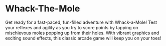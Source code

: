 # Whack-The-Mole
Get ready for a fast-paced, fun-filled adventure with Whack-a-Mole! Test your reflexes and agility as you try to score points by tapping on mischievous moles popping up from their holes. With vibrant graphics and exciting sound effects, this classic arcade game will keep you on your toes!
